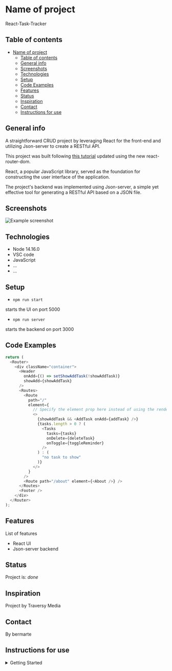 # Name of project

React-Task-Tracker

## Table of contents

- [Name of project](#name-of-project)
  - [Table of contents](#table-of-contents)
  - [General info](#general-info)
  - [Screenshots](#screenshots)
  - [Technologies](#technologies)
  - [Setup](#setup)
  - [Code Examples](#code-examples)
  - [Features](#features)
  - [Status](#status)
  - [Inspiration](#inspiration)
  - [Contact](#contact)
  - [Instructions for use](#instructions-for-use)

## General info

A straightforward CRUD project by leveraging React for the front-end and utilizing Json-server to create a RESTful API.

This project was built following [this tutorial](https://www.youtube.com/watch?v=w7ejDZ8SWv8) updated using the new react-router-dom.

React, a popular JavaScript library, served as the foundation for constructing the user interface of the application.

The project's backend was implemented using Json-server, a simple yet effective tool for generating a RESTful API based on a JSON file.

## Screenshots

![Example screenshot](./planning/screenshot.jpg)

## Technologies

- Node 14.16.0
- VSC code
- JavaScript
- ...
- ...

## Setup

- `npm run start`

starts the UI on port 5000

- `npm run server`

starts the backend on port 3000

## Code Examples

```js
return (
  <Router>
    <div className="container">
      <Header
        onAdd={() => setShowAddTask(!showAddTask)}
        showAdd={showAddTask}
      />
      <Routes>
        <Route
          path="/"
          element={
            // Specify the element prop here instead of using the render prop
            <>
              {showAddTask && <AddTask onAdd={addTask} />}
              {tasks.length > 0 ? (
                <Tasks
                  tasks={tasks}
                  onDelete={deleteTask}
                  onToggle={toggleReminder}
                />
              ) : (
                "no task to show"
              )}
            </>
          }
        />
        <Route path="/about" element={<About />} />
      </Routes>
      <Footer />
    </div>
  </Router>
);
```

## Features

List of features

- React UI
- Json-server backend

## Status

Project is: _done_

## Inspiration

Project by Traversy Media

## Contact

By bermarte

## Instructions for use

<details>
  <summary>Getting Started</summary>

<!-- a guide to using this repository -->

1. `git clone git@github.com:HackYourFutureBelgium/template-markdown.git`
2. `npm install`
3. `npm run start`
4. `npm run server`

</details>

